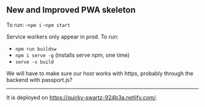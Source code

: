 ## New and Improved PWA skeleton

To run: 
-`npm i`
-`npm start`

Service workers only appear in prod. To run:
- `npm run buildsw`
- `npm i serve -g` (installs serve npm, one time)
- `serve -s build` 

We will have to make sure our host works with https, probably through the backend with passport.js?

----

It is deployed on https://quirky-swartz-924b3a.netlify.com/. 